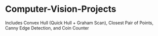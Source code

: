 # Computer-Vision-Projects
Includes Convex Hull (Quick Hull + Graham Scan), Closest Pair of Points, Canny Edge Detection, and Coin Counter
